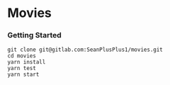 # Movies

### Getting Started

```
git clone git@gitlab.com:SeanPlusPlus1/movies.git
cd movies
yarn install
yarn test
yarn start
```

